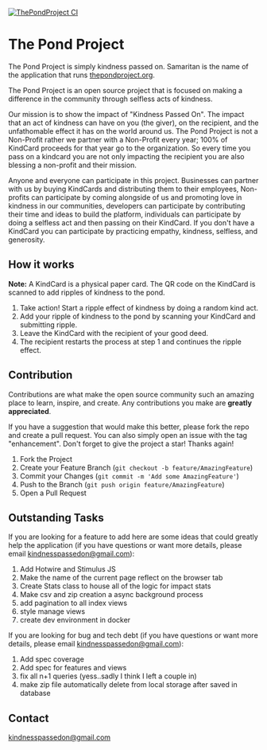 [![ThePondProject CI](https://github.com/The-Pond-Project/samaritan/actions/workflows/ci_build.yml/badge.svg)](https://github.com/The-Pond-Project/samaritan/actions/workflows/ci_build.yml)

# The Pond Project

  The Pond Project is simply kindness passed on. Samaritan is the name of the application that runs [thepondproject.org](https://thepondproject.org ).
  
  The Pond Project is an open source project that is focused on making a difference in the community through selfless acts of kindness.

  Our mission is to show the impact of "Kindness Passed On". The impact that an act of kindness can have on you (the giver), on the recipient, and the unfathomable effect it has on the world around us. The Pond Project is not a Non-Profit rather we partner with a Non-Profit every year; 100% of KindCard proceeds for that year go to the organization. So every time you pass on a kindcard you are not only impacting the recipient you are also blessing a non-profit and their mission.


  Anyone and everyone can participate in this project. Businesses can partner with us by buying KindCards and distributing them to their employees, Non-profits can participate by coming alongside of us and promoting love in kindness in our communities, developers can participate by contributing their time and ideas to build the platform, individuals can participate by doing a selfless act and then passing on their KindCard. If you don't have a KindCard you can participate by practicing empathy, kindness, selfless, and generosity.

## How it works

  **Note:** A KindCard is a physical paper card. The QR code on the KindCard is scanned to add ripples of kindness to the pond.

 1. Take action! Start a ripple effect of kindness by doing a random kind act.
 2. Add your ripple of kindness to the pond by scanning your KindCard and submitting ripple.
 3. Leave the KindCard with the recipient of your good deed.
 4. The recipient restarts the process at step 1 and continues the ripple effect.

## Contribution

Contributions are what make the open source community such an amazing place to learn, inspire, and create. Any contributions you make are **greatly appreciated**.

If you have a suggestion that would make this better, please fork the repo and create a pull request. You can also simply open an issue with the tag "enhancement".
Don't forget to give the project a star! Thanks again!

1. Fork the Project
2. Create your Feature Branch (`git checkout -b feature/AmazingFeature`)
3. Commit your Changes (`git commit -m 'Add some AmazingFeature'`)
4. Push to the Branch (`git push origin feature/AmazingFeature`)
5. Open a Pull Request

## Outstanding Tasks

If you are looking for a feature to add here are some ideas that could greatly help the application (if you have questions or want more details, please email kindnesspassedon@gmail.com):

1. Add Hotwire and Stimulus JS
2. Make the name of the current page reflect on the browser tab
3. Create Stats class to house all of the logic for impact stats
4. Make csv and zip creation a async background process
5. add pagination to all index views 
6. style manage views
7. create dev environment in docker

If you are looking for bug and tech debt (if you have questions or want more details, please email kindnesspassedon@gmail.com):

1. Add spec coverage
2. Add spec for features and views
3. fix all n+1 queries (yess..sadly I think I left a couple in)
4. make zip file automatically delete from local storage after saved in database

## Contact

  kindnesspassedon@gmail.com